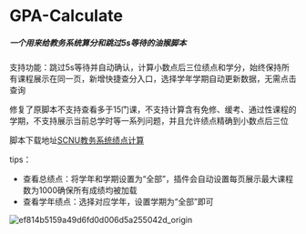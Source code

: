 # GPA-Calculate
##### 一个用来给教务系统算分和跳过5s等待的油猴脚本

支持功能：跳过5s等待并自动确认，计算小数点后三位绩点和学分，始终保持所有课程展示在同一页，新增快捷查分入口，选择学年学期自动更新数据，无需点击查询

修复了原脚本不支持查看多于15门课，不支持计算含有免修、缓考、通过性课程的学期，不支持展示当前总学时等一系列问题，并且允许绩点精确到小数点后三位

脚本下载地址[SCNU教务系统绩点计算](https://greasyfork.org/zh-CN/scripts/484926-scnu%E6%95%99%E5%8A%A1%E7%B3%BB%E7%BB%9F%E7%BB%A9%E7%82%B9%E8%AE%A1%E7%AE%97)

tips：
- 查看总绩点：将学年和学期设置为“全部”，插件会自动设置每页展示最大课程数为1000确保所有成绩均被加载
- 查看学年绩点：选择对应学年，设置学期为“全部”即可

![ef814b5159a49d6fd0d006d5a255042d_origin](https://github.com/user-attachments/assets/55500ff6-c927-49c2-aa28-4a459100db3f)
